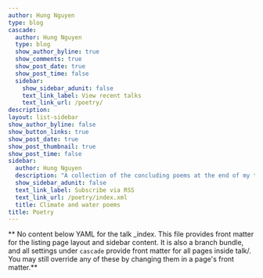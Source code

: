 ```yaml
---
author: Hung Nguyen
type: blog
cascade:  
  author: Hung Nguyen
  type: blog
  show_author_byline: true
  show_comments: true
  show_post_date: true
  show_post_time: false
  sidebar:
    show_sidebar_adunit: false
    text_link_label: View recent talks
    text_link_url: /poetry/
description: 
layout: list-sidebar
show_author_byline: false
show_button_links: true
show_post_date: true
show_post_thumbnail: true
show_post_time: false
sidebar:
  author: Hung Nguyen
  description: "A collection of the concluding poems at the end of my talks and lectures"
  show_sidebar_adunit: false
  text_link_label: Subscribe via RSS
  text_link_url: /poetry/index.xml
  title: Climate and water poems
title: Poetry
---
```


** No content below YAML for the talk _index. This file provides front matter for the listing page layout and sidebar content. It is also a branch bundle, and all settings under `cascade` provide front matter for all pages inside talk/. You may still override any of these by changing them in a page's front matter.**

